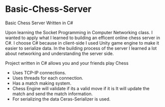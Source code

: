 # Basic-Chess-Server
Basic Chess Server Written in C#

Upon learning the Socket Programming in Computer Networking class. I wanted to apply what I learned to building an efficent online chess server in C#. I choose C# because in client-side I used Unity game engine to make it easier to serialize data. In the building process of the server I learned a lot about networking and understanding the server side.

Project written in C# allows you and your friends play Chess 
- Uses TCP-IP connections.
- Uses threads for each connection.
- Has a match making system.
- Chess Engine will validate if its a valid move if it is It will update the match and send the match information. 
- For serializing the data Ceras-Serializer is used.
